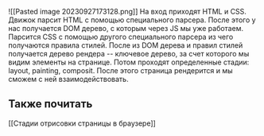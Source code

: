 ![[Pasted image 20230927173128.png]]
На вход приходят HTML и CSS. Движок парсит HTML с помощью специального парсера. После этого у нас получается DOM дерево, с которым через JS мы уже работаем.
Парсится CSS с помощью другого специального парсера из чего получаются правила стилей.
После из DOM дерева и правил стилей получается дерево рендера -- ключевое дерево, за счет которого мы видим элементы на странице.
Потом проходят определенные стадии: layout, painting, composit. 
После этого страница рендерится и мы сможем с ней взаимодействовать.

## Также почитать
[[Стадии отрисовки страницы в браузере]]

